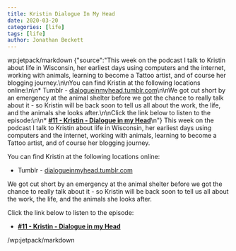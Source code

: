 ```yaml
---
title: Kristin Dialogue In My Head
date: 2020-03-20
categories: [life]
tags: [life]
author: Jonathan Beckett
---
```


wp:jetpack/markdown {"source":"This week on the podcast I talk to Kristin about life in Wisconsin, her earliest days using computers and the internet, working with animals, learning to become a Tattoo artist, and of course her blogging journey.\n\nYou can find Kristin at the following locations online:\n\n* Tumblr - [dialogueinmyhead.tumblr.com](https:\/\/dialogueinmyhead.tumblr.com)\n\nWe got cut short by an emergency at the animal shelter before we got the chance to really talk about it - so Kristin will be back soon to tell us all about the work, the life, and the animals she looks after.\n\nClick the link below to listen to the episode:\n\n* **[#11 - Kristin - Dialogue in my Head](https:\/\/anchor.fm\/jonbeckett\/episodes\/11\u002d\u002d-Kristin\u002d\u002d-Dialogue-in-my-Head-ebnmn8\/a-a1o1ito)**\n"}  This week on the podcast I talk to Kristin about life in Wisconsin, her earliest days using computers and the internet, working with animals, learning to become a Tattoo artist, and of course her blogging journey.

You can find Kristin at the following locations online:

* Tumblr - [dialogueinmyhead.tumblr.com](https://dialogueinmyhead.tumblr.com)

We got cut short by an emergency at the animal shelter before we got the chance to really talk about it - so Kristin will be back soon to tell us all about the work, the life, and the animals she looks after.

Click the link below to listen to the episode:

* **[#11 - Kristin - Dialogue in my Head](https://anchor.fm/jonbeckett/episodes/11---Kristin---Dialogue-in-my-Head-ebnmn8/a-a1o1ito)**

/wp:jetpack/markdown 